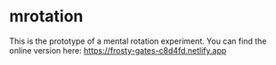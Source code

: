 # mrotation

This is the prototype of a mental rotation experiment.
You can find the online version here: https://frosty-gates-c8d4fd.netlify.app
